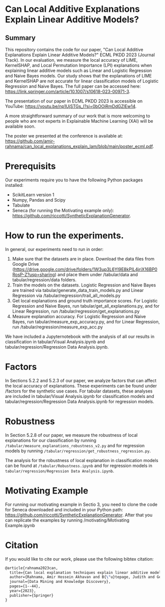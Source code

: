 # Can Local Additive Explanations Explain Linear Additive Models? 


## Summary

This repository contains the code for our paper, "Can Local Additive Explanations Explain Linear Additive Models?" ECML PKDD 2023 (Journal Track). In our evaluation, we measure the local accuracy of LIME, KernelSHAP, and Local Permutation Importance (LPI) explanations when explaining linear additive models such as Linear and Logistic Regression and Naive Bayes models. Our study shows that the explanations of LIME and KernelSHAP are not accurate for linear classification models of Logistic Regression and Naive Bayes. The full paper can be accessed here: https://link.springer.com/article/10.1007/s10618-023-00971-3. 

The presentation of our paper in ECML PKDD 2023 is accessible on YouTube: https://youtu.be/np1UjSTGs_I?si=0bOOiRmDdGZlEw14. 

A more straightforward summary of our work that is more welcoming to people who are not experts in Explainable Machine Learning (XAI) will be available soon.

The poster we presented at the conference is available at: https://github.com/amir-rahnama/can_local_explanations_explain_lam/blob/main/poster_ecml.pdf.

# Prerequisits 

Our experiments require you to have the following Python packages installed: 

* ScikitLearn version 1 
* Numpy, Pandas and Scipy
* Tabulate 
* Seneca (for running the Motivating example only): https://github.com/riccotti/SyntheticExplanationGenerator.


# How to run the experiments. 

In general, our experiments need to run in order: 

1. Make sure that the datasets are in place. Download the data files from Google Drive (https://drive.google.com/drive/folders/1W3up3L6YI9E8kPIL4jriX16BP0RosP-Z?usp=sharing) and place them under /tabular/data and tabular/regression/data folders.
2. Train the models on the datasets. Logistic Regression and Naive Bayes are trained via tabular/generate_data_train_models.py and Linear Regression via /tabular/regression/trail_all_models.py
3. Get local explanations and ground truth importance scores. For Logistic Regression and Naive Bayes, run tabular/get_all_explanations.py, and for Linear Regression, run /tabular/regression/get_explanations.py
4. Measure explanation accuracy. For Logistic Regression and Naive Bayes, run tabular/measure_exp_accuracy.py, and for Linear Regression, run /tabular/regression/measure_exp_acc.py

We have included a Jupyternotebook with the analysis of all our results in classification in tabular/Visual Analysis.ipynb and tabular/regression/Regression Data Analysis.ipynb. 


# Factors
In Sections 5.2.2 and 5.2.3 of our paper, we analyze factors that can affect the local accuracy of explanations. These experiments can be found under /factors for the synthetic use cases. For tabular datasets, these analyses are included in tabular/Visual Analysis.ipynb for classification models and tabular/regression/Regression Data Analysis.ipynb for regression models.

# Robustness

In Section 5.2.8 of our paper, we measure the robustness of local explanations for our classification by running ```/tabular/measure_explanations_robustness_v2.py``` and for regression models by running ```/tabular/regression/get_robustness_regression.py```. 

The analysis for the robustness of local explanation in classification models can be found at ```/tabular/Robustness.ipynb``` and for regression models in ```tabular/regression/Regression Data Analysis.ipynb```. 

# Motivating Example 

For running our motivating example in Sectio 3, you need to clone the code for Seneca downloaded and included in your Python path:  https://github.com/riccotti/SyntheticExplanationGenerator. After that you can replicate the examples by running /motivating/Motivating Example.ipynb


# Citation
If you would like to cite our work, please use the following bibtex citation: 

```latex
@article{rahnama2023can,
  title={Can local explanation techniques explain linear additive models?},
  author={Rahnama, Amir Hossein Akhavan and B{\"u}tepage, Judith and Geurts, Pierre and Bostr{\"o}m, Henrik},
  journal={Data Mining and Knowledge Discovery},
  pages={1--44},
  year={2023},
  publisher={Springer}
}
```

 

  
